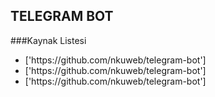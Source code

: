  ## TELEGRAM BOT 
 
###Kaynak Listesi 
 <ul>
 
<li>['https://github.com/nkuweb/telegram-bot']
<li> ['https://github.com/nkuweb/telegram-bot']<li> ['https://github.com/nkuweb/telegram-bot']